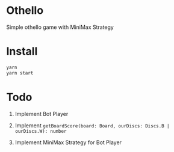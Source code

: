 # Othello
Simple othello game with MiniMax Strategy

# Install
```bash
yarn
yarn start
```

# Todo
1. Implement Bot Player

2. Implement `getBoardScore(board: Board, ourDiscs: Discs.B | ourDiscs.W): number`

3. Implement MiniMax Strategy for Bot Player
